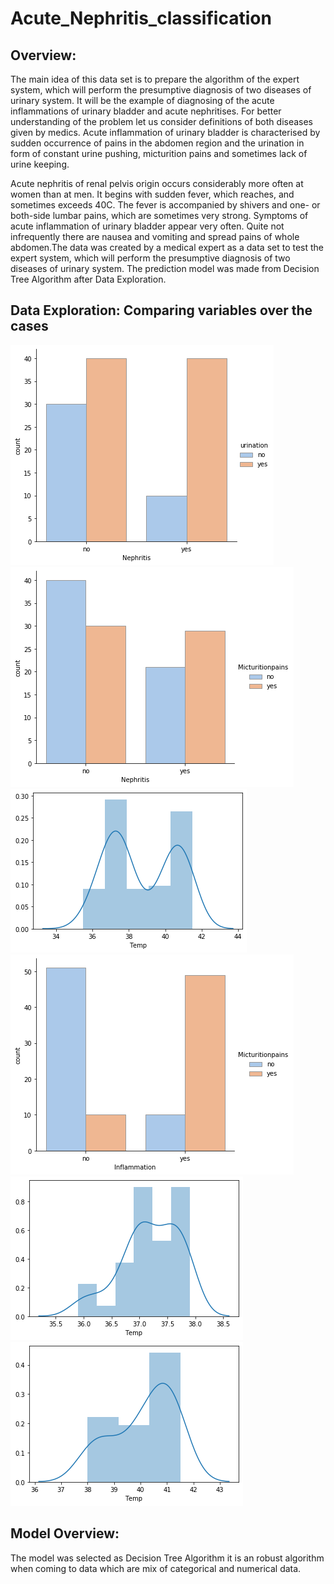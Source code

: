 # Acute_Nephritis_classification
## Overview:
The main idea of this data set is to prepare the algorithm of the expert system, which will perform the presumptive diagnosis of two diseases of urinary system. It will be the example of diagnosing of the acute inflammations of urinary bladder and acute nephritises. For better understanding of the problem let us consider definitions of both
diseases given by medics. Acute inflammation of urinary bladder is characterised by sudden occurrence of pains in the abdomen region and
the urination in form of constant urine pushing, micturition pains and sometimes lack of urine keeping. 

Acute nephritis of renal pelvis origin occurs considerably more often at women than at men. It begins with sudden fever, which reaches, and sometimes exceeds 40C. The fever is accompanied by shivers and one- or both-side lumbar pains, which are sometimes very strong. Symptoms of acute inflammation of urinary bladder appear very often. Quite not
infrequently there are nausea and vomiting and spread pains of whole abdomen.The data was created by a medical expert as a data set to test the expert system, which will perform the presumptive diagnosis of two diseases of urinary system. The prediction model was made from Decision Tree Algorithm after Data Exploration.
## Data Exploration: Comparing variables over the cases
![Correlation Analysis](https://github.com/Eva86271/Acute_Nephritis_classification/blob/main/Acute_Image/output_10_0.png)
![Correlation Analysis](https://github.com/Eva86271/Acute_Nephritis_classification/blob/main/Acute_Image/output_11_0.png)
![Correlation Analysis](https://github.com/Eva86271/Acute_Nephritis_classification/blob/main/Acute_Image/output_19_1.png)
![Correlation Analysis](https://github.com/Eva86271/Acute_Nephritis_classification/blob/main/Acute_Image/output_17_0.png)
![Correlation Analysis](https://github.com/Eva86271/Acute_Nephritis_classification/blob/main/Acute_Image/output_29_1.png)
![Correlation Analysis](https://github.com/Eva86271/Acute_Nephritis_classification/blob/main/Acute_Image/output_34_1.png)

## Model Overview:
The model was selected as Decision Tree Algorithm it is an robust algorithm when coming to data which are mix of categorical and numerical data.
